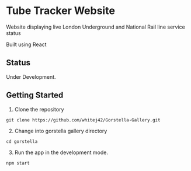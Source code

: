 # Tube Tracker Website
Website displaying live London Underground and National Rail line service status

Built using React

## Status
Under Development.

## Getting Started
1. Clone the repository
```
git clone https://github.com/whitej42/Gorstella-Gallery.git
```
2. Change into gorstella gallery directory
```
cd gorstella
```
3. Run the app in the development mode.
```
npm start
```
